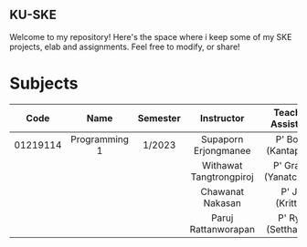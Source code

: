 ## KU-SKE

Welcome to my repository! Here's the space where i keep some of my SKE projects, elab and assignments. Feel free to modify, or share!

# Subjects
|   Code   |       Name       | Semester |        Instructor         |   Teacher Assistant    |
|:--------:|:----------------:|:--------:|:------------------------:|:-----------------------:|
| 01219114 |  Programming 1   | 1/2023   | Supaporn Erjongmanee      | P' Boss (Kantaphat)    |
|          |                  |          | Withawat Tangtrongpiroj   | P' Grace (Yanatchara)  |
|          |                  |          | Chawanat Nakasan          | P' JJ (Krittin)        |
|          |                  |          | Paruj Rattanworapan       | P' Ryo (Setthapon)     |


